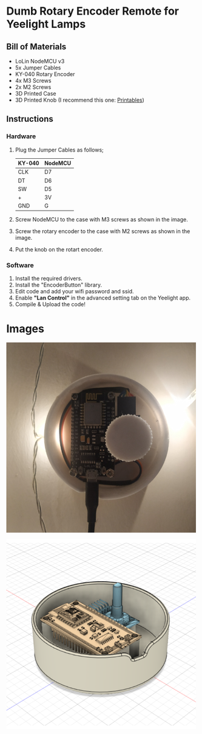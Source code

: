 # Dumb Rotary Encoder Remote for Yeelight Lamps

## Bill of Materials

* LoLin NodeMCU v3
* 5x Jumper Cables
* KY-040 Rotary Encoder
* 4x M3 Screws
* 2x M2 Screws
* 3D Printed Case
* 3D Printed Knob (I recommend this one: [Printables](https://www.printables.com/model/191627-knurled-knob-for-ky-040-rotary-encoderhttps:/))

## Instructions

### Hardware

1. Plug the Jumper Cables as follows;


   | KY-040 | NodeMCU |
   | :------- | --------- |
   | CLK    | D7      |
   | DT     | D6      |
   | SW     | D5      |
   | +      | 3V      |
   | GND    | G       |
2. Screw NodeMCU to the case with M3 screws as shown in the image.
3. Screw the rotary encoder to the case with M2 screws as shown in the image.
4. Put the knob on the rotart encoder.

### Software

1. Install the required drivers.
2. Install the "EncoderButton" library.
3. Edit code and add your wifi password and ssid.
4. Enable **"Lan Control"** in the advanced setting tab on the Yeelight app.
5. Compile & Upload the code!

# Images
![](https://raw.githubusercontent.com/wintergew/dumbrotaryremote/master/assets/2.png)

![](https://raw.githubusercontent.com/wintergew/dumbrotaryremote/master/assets/1.png)
